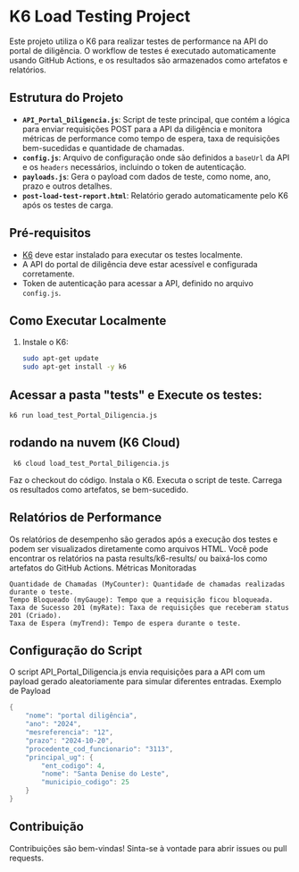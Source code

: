 # K6 Load Testing Project

Este projeto utiliza o K6 para realizar testes de performance na API do portal de diligência. O workflow de testes é executado automaticamente usando GitHub Actions, e os resultados são armazenados como artefatos e relatórios.

## Estrutura do Projeto

- **`API_Portal_Diligencia.js`**: Script de teste principal, que contém a lógica para enviar requisições POST para a API da diligência e monitora métricas de performance como tempo de espera, taxa de requisições bem-sucedidas e quantidade de chamadas.
- **`config.js`**: Arquivo de configuração onde são definidos a `baseUrl` da API e os `headers` necessários, incluindo o token de autenticação.
- **`payloads.js`**: Gera o payload com dados de teste, como nome, ano, prazo e outros detalhes.
- **`post-load-test-report.html`**: Relatório gerado automaticamente pelo K6 após os testes de carga.

## Pré-requisitos

- [K6](https://k6.io/) deve estar instalado para executar os testes localmente.
- A API do portal de diligência deve estar acessível e configurada corretamente.
- Token de autenticação para acessar a API, definido no arquivo `config.js`.

## Como Executar Localmente

1. Instale o K6:
   ```bash
   sudo apt-get update
   sudo apt-get install -y k6

## Acessar a pasta "tests" e Execute os testes:

    k6 run load_test_Portal_Diligencia.js

## rodando na nuvem (K6 Cloud)
   
     k6 cloud load_test_Portal_Diligencia.js

Faz o checkout do código.
    Instala o K6.
    Executa o script de teste.
    Carrega os resultados como artefatos, se bem-sucedido.

## Relatórios de Performance

Os relatórios de desempenho são gerados após a execução dos testes e podem ser visualizados diretamente como arquivos HTML. Você pode encontrar os relatórios na pasta results/k6-results/ ou baixá-los como artefatos do GitHub Actions.
Métricas Monitoradas

    Quantidade de Chamadas (MyCounter): Quantidade de chamadas realizadas durante o teste.
    Tempo Bloqueado (myGauge): Tempo que a requisição ficou bloqueada.
    Taxa de Sucesso 201 (myRate): Taxa de requisições que receberam status 201 (Criado).
    Taxa de Espera (myTrend): Tempo de espera durante o teste.

## Configuração do Script

O script API_Portal_Diligencia.js envia requisições para a API com um payload gerado aleatoriamente para simular diferentes entradas.
Exemplo de Payload
```java
{
    "nome": "portal diligência",
    "ano": "2024",
    "mesreferencia": "12",
    "prazo": "2024-10-20",
    "procedente_cod_funcionario": "3113",
    "principal_ug": {
        "ent_codigo": 4,
        "nome": "Santa Denise do Leste",
        "municipio_codigo": 25
    }
}
```
## Contribuição

Contribuições são bem-vindas! Sinta-se à vontade para abrir issues ou pull requests.